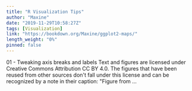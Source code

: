 ```yaml
---
title: "R Visualization Tips"
author: "Maxine"
date: "2019-11-29T10:58:27Z"
tags: [Visualization]
link: "https://bookdown.org/Maxine/ggplot2-maps/"
length_weight: "0%"
pinned: false
---
```


01 - Tweaking axis breaks and labels Text and figures are licensed under Creative Commons Attribution CC BY 4.0. The figures that have been reused from other sources don't fall under this license and can be recognized by a note in their caption: "Figure from ...
